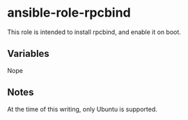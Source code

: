 ansible-role-rpcbind
======

This role is intended to install rpcbind, and enable it on boot.


Variables
------

Nope


Notes
------

At the time of this writing, only Ubuntu is supported.
